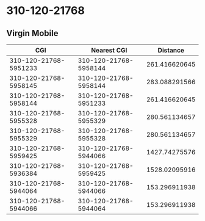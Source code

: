 # 310-120-21768
## Virgin Mobile


| CGI | Nearest CGI | Distance |
|-----|-------------|----------|
| 310-120-21768-5951233 | 310-120-21768-5958144 | 261.416620645 |
| 310-120-21768-5958145 | 310-120-21768-5958144 | 283.088291566 |
| 310-120-21768-5958144 | 310-120-21768-5951233 | 261.416620645 |
| 310-120-21768-5955328 | 310-120-21768-5955329 | 280.561134657 |
| 310-120-21768-5955329 | 310-120-21768-5955328 | 280.561134657 |
| 310-120-21768-5959425 | 310-120-21768-5944066 | 1427.74275576 |
| 310-120-21768-5936384 | 310-120-21768-5959425 | 1528.02095916 |
| 310-120-21768-5944064 | 310-120-21768-5944066 | 153.296911938 |
| 310-120-21768-5944066 | 310-120-21768-5944064 | 153.296911938 |
